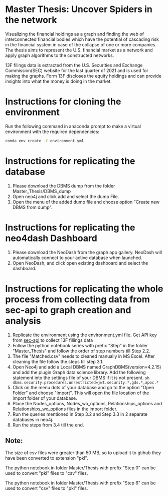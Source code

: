 # Master Thesis: Uncover Spiders in the network

Visualizing the financial holdings as a graph and finding the web of interconnected financial bodies which have the potential of cascading risk in the financial system in case of the collapse of one or more companies. The thesis aims to represent the U.S. financial market as a network and apply graph algorithms to the constructed networks.

13F filings data is extracted from the U.S. Securities and Exchange Commission(SEC) website for the last quarter of 2021 and is used for making the graphs. Form 13F discloses the equity holdings and can provide insights into what the money is doing in the market.


# Instructions for cloning the environment
Run the following command in anaconda prompt to make a virtual environment with the required dependencies:

```sh
conda env create -f environment.yml
```


# Instructions for replicating the database

1. Please download the DBMS dump from the folder Master_Thesis/DBMS_dump
2. Open neo4j and click add and select the dump File. 
3. Open the menu of the added dump file and choose option "Create new DBMS from dump".


# Instructions for replicating the neo4dash Dashboard

1. Please download the NeoDash from the graph app gallery. NeoDash will automatically connect to your active database when launched. 
2. Open NeoDash, and click open existing dashboard and select the dashboard. 


# Instructions for replicating the whole process from collecting data from sec-api to graph creation and analysis

1. Replicate the environment using the environment.yml file. Get API key from [sec-api](https://sec-api.io/) to collect 13F fillings data 
2. Follow the python notebook series with prefix "Step" in the folder "Master_Thesis" and follow the order of step numbers till Step 2.2. 
3. The file "Matched.csv" needs to cleaned manually in MS Excel. After cleaning the file follow the steps till step 3.1.
4. Open Neo4j and add a Local DBMS named GraphDBMS(version=4.2.15) and add the plugin Graph data science library. Add the following statement into the settings file of your DBMS if it is not present. ```sh dbms.security.procedures.unrestricted=jwt.security.*,gds.*,apoc.* ```
5. Click on the menu dots of your database and go to the option "Open Folder" and choose "Import". This will open the file location of the import folder of your database.
6. Place the Nodes_options, Nodes_wo_options, Relationships_options and Relationships_wo_options files in the import folder.
7. Run the queries mentioned in Step 3.2 and Step 3.3 in 2 separate databases in neo4j.  
8. Run the steps from 3.4 till the end. 

## Note:
The size of csv files were greater than 50 MB, so to upload it to gtihub they have been converted to extension "pkl".

The python notebook in folder Master/Thesis with prefix "Step 0" can be used to convert "pkl" files to "csv" files.

The python notebook in folder Master/Thesis with prefix "Step 6" can be used to convert "csv" files to "pkl" files.
